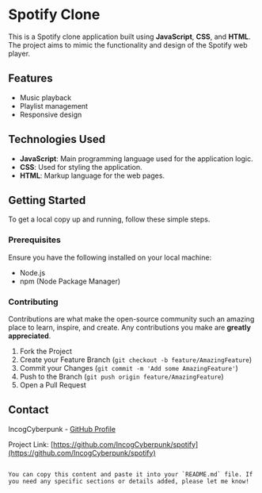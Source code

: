 # Spotify Clone

This is a Spotify clone application built using **JavaScript**, **CSS**, and **HTML**. The project aims to mimic the functionality and design of the Spotify web player.

## Features

- Music playback
- Playlist management
- Responsive design

## Technologies Used

- **JavaScript**: Main programming language used for the application logic.
- **CSS**: Used for styling the application.
- **HTML**: Markup language for the web pages.

## Getting Started

To get a local copy up and running, follow these simple steps.

### Prerequisites

Ensure you have the following installed on your local machine:
- Node.js
- npm (Node Package Manager)


### Contributing

Contributions are what make the open-source community such an amazing place to learn, inspire, and create. Any contributions you make are **greatly appreciated**.

1. Fork the Project
2. Create your Feature Branch (`git checkout -b feature/AmazingFeature`)
3. Commit your Changes (`git commit -m 'Add some AmazingFeature'`)
4. Push to the Branch (`git push origin feature/AmazingFeature`)
5. Open a Pull Request


## Contact

IncogCyberpunk - [GitHub Profile](https://github.com/IncogCyberpunk)

Project Link: [https://github.com/IncogCyberpunk/spotify](https://github.com/IncogCyberpunk/spotify)
```

You can copy this content and paste it into your `README.md` file. If you need any specific sections or details added, please let me know!
